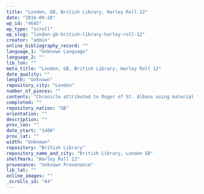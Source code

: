 ```yaml
---
title: "London, GB, British Library, Harley Roll 12"
date: "2016-09-28"
wp_id: "4645"
wp_type: "scroll"
wp_slug: "london-gb-british-library-harley-roll-12"
creator: "admin"
online_bibliography_record: ""
language_1: "Unknown Language"
language_2: ""
lib_lon: ""
meta_title: "London, GB, British Library, Harley Roll 12"
date_quality: ""
length: "Unknown"
repository_city: "London"
number_of_pieces: ""
contents: "Chronicle attributed to Roger of St. Albans using material from Peter of Poitiers."
completed: ""
repository_nation: "GB"
orientation: ""
description: ""
prov_lon: ""
date_start: "1400"
prov_lat: ""
width: "Unknown"
repository: "British Library"
repository_name_and_city: "British Library, London GB"
shelfmark: "Harley Roll 12"
provenance: "Unknown Provenance"
lib_lat: ""
online_images: ""
_scrolls_id: "64"
---
```



